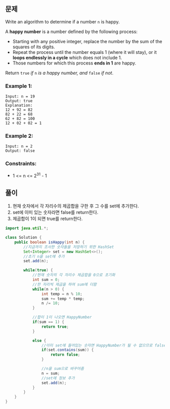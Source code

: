 ## 문제
Write an algorithm to determine if a number `n` is happy.

A **happy number** is a number defined by the following process:

- Starting with any positive integer, replace the number by the sum of the squares of its digits.
- Repeat the process until the number equals 1 (where it will stay), or it **loops endlessly in a cycle** which does not include 1.
- Those numbers for which this process **ends in 1** are happy.

Return `true` *if* `n` *is a happy number, and* `false` *if not*. 

### Example 1:
```
Input: n = 19
Output: true
Explanation:
12 + 92 = 82
82 + 22 = 68
62 + 82 = 100
12 + 02 + 02 = 1
```

### Example 2:
```
Input: n = 2
Output: false
``` 

### Constraints:

- 1 <= n <= 2<sup>31</sup> - 1

## 풀이
1. 현재 숫자에서 각 자리수의 제곱합을 구한 후 그 수를 set에 추가한다.
2. set에 이미 있는 숫자라면 false를 return한다.
3. 제곱합이 1이 되면 true를 return한다.

```java
import java.util.*;

class Solution {
    public boolean isHappy(int n) {
        //지금까지 조사한 숫자들을 저장하기 위한 HashSet
        Set<Integer> set = new HashSet<>();
        //초기 n을 set에 추가
        set.add(n);

        while(true) {
            //현재 숫자의 각 자리수 제곱합을 0으로 초기화 
            int sum = 0;
            //한 자리씩 제곱을 하여 sum에 더함
            while(n > 0) {
                int temp = n % 10;
                sum += temp * temp;
                n /= 10;
            }

            //합이 1이 나오면 HappyNumber
            if(sum == 1) {
                return true;
            }

            else {
                //이미 set에 들어있는 숫자면 HappyNumber가 될 수 없으므로 false를 return
                if(set.contains(sum)) {
                    return false;
                }

                //n을 sum으로 바꾸어줌
                n = sum;
                //set에 정보 추가
                set.add(n);
            }
        }
    }
}
```

